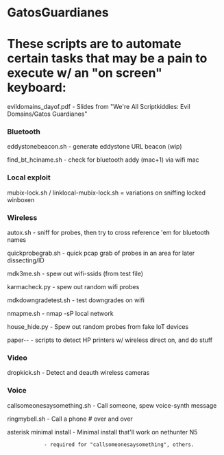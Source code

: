 # GatosGuardianes #
# These scripts are to automate certain tasks that may be a pain to execute w/ an "on screen" keyboard:

evildomains_dayof.pdf	- Slides from "We're All Scriptkiddies: Evil Domains/Gatos Guardianes"

### Bluetooth
eddystonebeacon.sh 	- generate eddystone URL beacon (wip)

find_bt_hciname.sh 	-  check for bluetooth addy (mac+1) via wifi mac

### Local exploit
mubix-lock.sh / linklocal-mubix-lock.sh = variations on sniffing locked winboxen

### Wireless
autox.sh 		- sniff for probes, then try to cross reference 'em for bluetooth names

quickprobegrab.sh       - quick pcap grab of probes in an area for later dissecting/ID

mdk3me.sh 		- spew out wifi-ssids (from test file)

karmacheck.py 		- spew out random wifi probes

mdkdowngradetest.sh 	- test downgrades on wifi

nmapme.sh		- nmap -sP local network

house_hide.py		- Spew out random probes from fake IoT devices

paper-- 		- scripts to detect HP printers w/ wireless direct on, and do stuff

### Video
dropkick.sh             - Detect and deauth wireless cameras

### Voice
callsomeonesaysomething.sh	- Call someone, spew voice-synth message

ringmybell.sh			- Call a phone # over and over

asterisk minimal install 	- Minimal install that'll work on nethunter N5

				- required for "callsomeonesaysomething", others.

